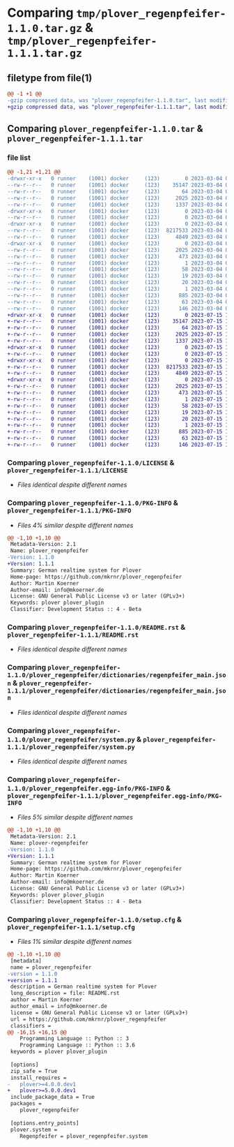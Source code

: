# Comparing `tmp/plover_regenpfeifer-1.1.0.tar.gz` & `tmp/plover_regenpfeifer-1.1.1.tar.gz`

## filetype from file(1)

```diff
@@ -1 +1 @@
-gzip compressed data, was "plover_regenpfeifer-1.1.0.tar", last modified: Sat Mar  4 07:20:49 2023, max compression
+gzip compressed data, was "plover_regenpfeifer-1.1.1.tar", last modified: Sat Jul 15 10:42:40 2023, max compression
```

## Comparing `plover_regenpfeifer-1.1.0.tar` & `plover_regenpfeifer-1.1.1.tar`

### file list

```diff
@@ -1,21 +1,21 @@
-drwxr-xr-x   0 runner    (1001) docker     (123)        0 2023-03-04 07:20:49.486082 plover_regenpfeifer-1.1.0/
--rw-r--r--   0 runner    (1001) docker     (123)    35147 2023-03-04 07:20:39.000000 plover_regenpfeifer-1.1.0/LICENSE
--rw-r--r--   0 runner    (1001) docker     (123)       64 2023-03-04 07:20:39.000000 plover_regenpfeifer-1.1.0/MANIFEST.in
--rw-r--r--   0 runner    (1001) docker     (123)     2025 2023-03-04 07:20:49.486082 plover_regenpfeifer-1.1.0/PKG-INFO
--rw-r--r--   0 runner    (1001) docker     (123)     1337 2023-03-04 07:20:39.000000 plover_regenpfeifer-1.1.0/README.rst
-drwxr-xr-x   0 runner    (1001) docker     (123)        0 2023-03-04 07:20:49.474082 plover_regenpfeifer-1.1.0/plover_regenpfeifer/
--rw-r--r--   0 runner    (1001) docker     (123)        0 2023-03-04 07:20:39.000000 plover_regenpfeifer-1.1.0/plover_regenpfeifer/__init__.py
-drwxr-xr-x   0 runner    (1001) docker     (123)        0 2023-03-04 07:20:49.478082 plover_regenpfeifer-1.1.0/plover_regenpfeifer/dictionaries/
--rw-r--r--   0 runner    (1001) docker     (123)  8217533 2023-03-04 07:20:39.000000 plover_regenpfeifer-1.1.0/plover_regenpfeifer/dictionaries/regenpfeifer_main.json
--rw-r--r--   0 runner    (1001) docker     (123)     4849 2023-03-04 07:20:39.000000 plover_regenpfeifer-1.1.0/plover_regenpfeifer/system.py
-drwxr-xr-x   0 runner    (1001) docker     (123)        0 2023-03-04 07:20:49.478082 plover_regenpfeifer-1.1.0/plover_regenpfeifer.egg-info/
--rw-r--r--   0 runner    (1001) docker     (123)     2025 2023-03-04 07:20:49.000000 plover_regenpfeifer-1.1.0/plover_regenpfeifer.egg-info/PKG-INFO
--rw-r--r--   0 runner    (1001) docker     (123)      473 2023-03-04 07:20:49.000000 plover_regenpfeifer-1.1.0/plover_regenpfeifer.egg-info/SOURCES.txt
--rw-r--r--   0 runner    (1001) docker     (123)        1 2023-03-04 07:20:49.000000 plover_regenpfeifer-1.1.0/plover_regenpfeifer.egg-info/dependency_links.txt
--rw-r--r--   0 runner    (1001) docker     (123)       58 2023-03-04 07:20:49.000000 plover_regenpfeifer-1.1.0/plover_regenpfeifer.egg-info/entry_points.txt
--rw-r--r--   0 runner    (1001) docker     (123)       19 2023-03-04 07:20:49.000000 plover_regenpfeifer-1.1.0/plover_regenpfeifer.egg-info/requires.txt
--rw-r--r--   0 runner    (1001) docker     (123)       20 2023-03-04 07:20:49.000000 plover_regenpfeifer-1.1.0/plover_regenpfeifer.egg-info/top_level.txt
--rw-r--r--   0 runner    (1001) docker     (123)        1 2023-03-04 07:20:49.000000 plover_regenpfeifer-1.1.0/plover_regenpfeifer.egg-info/zip-safe
--rw-r--r--   0 runner    (1001) docker     (123)      885 2023-03-04 07:20:49.486082 plover_regenpfeifer-1.1.0/setup.cfg
--rw-r--r--   0 runner    (1001) docker     (123)       63 2023-03-04 07:20:39.000000 plover_regenpfeifer-1.1.0/setup.py
--rw-r--r--   0 runner    (1001) docker     (123)      146 2023-03-04 07:20:39.000000 plover_regenpfeifer-1.1.0/tox.ini
+drwxr-xr-x   0 runner    (1001) docker     (123)        0 2023-07-15 10:42:40.197531 plover_regenpfeifer-1.1.1/
+-rw-r--r--   0 runner    (1001) docker     (123)    35147 2023-07-15 10:42:28.000000 plover_regenpfeifer-1.1.1/LICENSE
+-rw-r--r--   0 runner    (1001) docker     (123)       64 2023-07-15 10:42:28.000000 plover_regenpfeifer-1.1.1/MANIFEST.in
+-rw-r--r--   0 runner    (1001) docker     (123)     2025 2023-07-15 10:42:40.197531 plover_regenpfeifer-1.1.1/PKG-INFO
+-rw-r--r--   0 runner    (1001) docker     (123)     1337 2023-07-15 10:42:28.000000 plover_regenpfeifer-1.1.1/README.rst
+drwxr-xr-x   0 runner    (1001) docker     (123)        0 2023-07-15 10:42:40.185531 plover_regenpfeifer-1.1.1/plover_regenpfeifer/
+-rw-r--r--   0 runner    (1001) docker     (123)        0 2023-07-15 10:42:28.000000 plover_regenpfeifer-1.1.1/plover_regenpfeifer/__init__.py
+drwxr-xr-x   0 runner    (1001) docker     (123)        0 2023-07-15 10:42:40.189531 plover_regenpfeifer-1.1.1/plover_regenpfeifer/dictionaries/
+-rw-r--r--   0 runner    (1001) docker     (123)  8217533 2023-07-15 10:42:28.000000 plover_regenpfeifer-1.1.1/plover_regenpfeifer/dictionaries/regenpfeifer_main.json
+-rw-r--r--   0 runner    (1001) docker     (123)     4849 2023-07-15 10:42:28.000000 plover_regenpfeifer-1.1.1/plover_regenpfeifer/system.py
+drwxr-xr-x   0 runner    (1001) docker     (123)        0 2023-07-15 10:42:40.189531 plover_regenpfeifer-1.1.1/plover_regenpfeifer.egg-info/
+-rw-r--r--   0 runner    (1001) docker     (123)     2025 2023-07-15 10:42:40.000000 plover_regenpfeifer-1.1.1/plover_regenpfeifer.egg-info/PKG-INFO
+-rw-r--r--   0 runner    (1001) docker     (123)      473 2023-07-15 10:42:40.000000 plover_regenpfeifer-1.1.1/plover_regenpfeifer.egg-info/SOURCES.txt
+-rw-r--r--   0 runner    (1001) docker     (123)        1 2023-07-15 10:42:40.000000 plover_regenpfeifer-1.1.1/plover_regenpfeifer.egg-info/dependency_links.txt
+-rw-r--r--   0 runner    (1001) docker     (123)       58 2023-07-15 10:42:40.000000 plover_regenpfeifer-1.1.1/plover_regenpfeifer.egg-info/entry_points.txt
+-rw-r--r--   0 runner    (1001) docker     (123)       19 2023-07-15 10:42:40.000000 plover_regenpfeifer-1.1.1/plover_regenpfeifer.egg-info/requires.txt
+-rw-r--r--   0 runner    (1001) docker     (123)       20 2023-07-15 10:42:40.000000 plover_regenpfeifer-1.1.1/plover_regenpfeifer.egg-info/top_level.txt
+-rw-r--r--   0 runner    (1001) docker     (123)        1 2023-07-15 10:42:40.000000 plover_regenpfeifer-1.1.1/plover_regenpfeifer.egg-info/zip-safe
+-rw-r--r--   0 runner    (1001) docker     (123)      885 2023-07-15 10:42:40.197531 plover_regenpfeifer-1.1.1/setup.cfg
+-rw-r--r--   0 runner    (1001) docker     (123)       63 2023-07-15 10:42:28.000000 plover_regenpfeifer-1.1.1/setup.py
+-rw-r--r--   0 runner    (1001) docker     (123)      146 2023-07-15 10:42:28.000000 plover_regenpfeifer-1.1.1/tox.ini
```

### Comparing `plover_regenpfeifer-1.1.0/LICENSE` & `plover_regenpfeifer-1.1.1/LICENSE`

 * *Files identical despite different names*

### Comparing `plover_regenpfeifer-1.1.0/PKG-INFO` & `plover_regenpfeifer-1.1.1/PKG-INFO`

 * *Files 4% similar despite different names*

```diff
@@ -1,10 +1,10 @@
 Metadata-Version: 2.1
 Name: plover_regenpfeifer
-Version: 1.1.0
+Version: 1.1.1
 Summary: German realtime system for Plover
 Home-page: https://github.com/mkrnr/plover_regenpfeifer
 Author: Martin Koerner
 Author-email: info@mkoerner.de
 License: GNU General Public License v3 or later (GPLv3+)
 Keywords: plover plover_plugin
 Classifier: Development Status :: 4 - Beta
```

### Comparing `plover_regenpfeifer-1.1.0/README.rst` & `plover_regenpfeifer-1.1.1/README.rst`

 * *Files identical despite different names*

### Comparing `plover_regenpfeifer-1.1.0/plover_regenpfeifer/dictionaries/regenpfeifer_main.json` & `plover_regenpfeifer-1.1.1/plover_regenpfeifer/dictionaries/regenpfeifer_main.json`

 * *Files identical despite different names*

### Comparing `plover_regenpfeifer-1.1.0/plover_regenpfeifer/system.py` & `plover_regenpfeifer-1.1.1/plover_regenpfeifer/system.py`

 * *Files identical despite different names*

### Comparing `plover_regenpfeifer-1.1.0/plover_regenpfeifer.egg-info/PKG-INFO` & `plover_regenpfeifer-1.1.1/plover_regenpfeifer.egg-info/PKG-INFO`

 * *Files 5% similar despite different names*

```diff
@@ -1,10 +1,10 @@
 Metadata-Version: 2.1
 Name: plover-regenpfeifer
-Version: 1.1.0
+Version: 1.1.1
 Summary: German realtime system for Plover
 Home-page: https://github.com/mkrnr/plover_regenpfeifer
 Author: Martin Koerner
 Author-email: info@mkoerner.de
 License: GNU General Public License v3 or later (GPLv3+)
 Keywords: plover plover_plugin
 Classifier: Development Status :: 4 - Beta
```

### Comparing `plover_regenpfeifer-1.1.0/setup.cfg` & `plover_regenpfeifer-1.1.1/setup.cfg`

 * *Files 1% similar despite different names*

```diff
@@ -1,10 +1,10 @@
 [metadata]
 name = plover_regenpfeifer
-version = 1.1.0
+version = 1.1.1
 description = German realtime system for Plover
 long_description = file: README.rst
 author = Martin Koerner
 author_email = info@mkoerner.de
 license = GNU General Public License v3 or later (GPLv3+)
 url = https://github.com/mkrnr/plover_regenpfeifer
 classifiers = 
@@ -16,15 +16,15 @@
 	Programming Language :: Python :: 3
 	Programming Language :: Python :: 3.6
 keywords = plover plover_plugin
 
 [options]
 zip_safe = True
 install_requires = 
-	plover>=4.0.0.dev1
+	plover>=5.0.0.dev1
 include_package_data = True
 packages = 
 	plover_regenpfeifer
 
 [options.entry_points]
 plover.system = 
 	Regenpfeifer = plover_regenpfeifer.system
```

